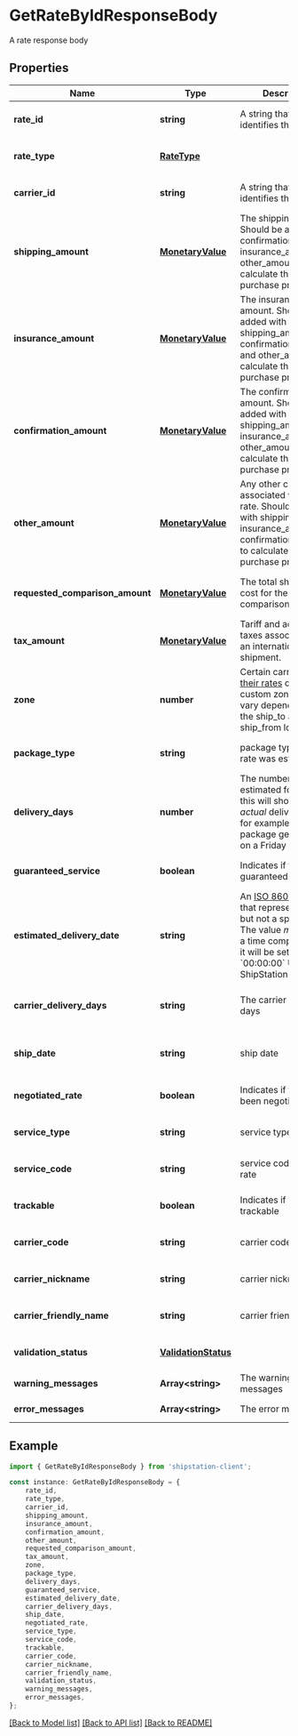 # GetRateByIdResponseBody

A rate response body

## Properties

Name | Type | Description | Notes
------------ | ------------- | ------------- | -------------
**rate_id** | **string** | A string that uniquely identifies the rate | [readonly] [default to undefined]
**rate_type** | [**RateType**](RateType.md) |  | [readonly] [default to undefined]
**carrier_id** | **string** | A string that uniquely identifies the carrier | [readonly] [default to undefined]
**shipping_amount** | [**MonetaryValue**](MonetaryValue.md) | The shipping amount. Should be added with confirmation_amount, insurance_amount and other_amount to calculate the total purchase price. | [readonly] [default to undefined]
**insurance_amount** | [**MonetaryValue**](MonetaryValue.md) | The insurance amount.  Should be added with shipping_amount, confirmation_amount and other_amount to calculate the total purchase price. | [readonly] [default to undefined]
**confirmation_amount** | [**MonetaryValue**](MonetaryValue.md) | The confirmation amount.  Should be added with shipping_amount, insurance_amount and other_amount to calculate the total purchase price. | [readonly] [default to undefined]
**other_amount** | [**MonetaryValue**](MonetaryValue.md) | Any other charges associated with this rate.  Should be added with shipping_amount, insurance_amount and confirmation_amount to calculate the total purchase price. | [readonly] [default to undefined]
**requested_comparison_amount** | [**MonetaryValue**](MonetaryValue.md) | The total shipping cost for the specified comparison_rate_type. | [optional] [readonly] [default to undefined]
**tax_amount** | [**MonetaryValue**](MonetaryValue.md) | Tariff and additional taxes associated with an international shipment. | [optional] [readonly] [default to undefined]
**zone** | **number** | Certain carriers base [their rates](https://blog.stamps.com/2017/09/08/usps-postal-zones/) off of custom zones that vary depending upon the ship_to and ship_from location  | [readonly] [default to undefined]
**package_type** | **string** | package type that this rate was estimated for | [readonly] [default to undefined]
**delivery_days** | **number** | The number of days estimated for delivery, this will show the _actual_ delivery time if for example, the package gets shipped on a Friday  | [optional] [readonly] [default to undefined]
**guaranteed_service** | **boolean** | Indicates if the rate is guaranteed. | [readonly] [default to undefined]
**estimated_delivery_date** | **string** | An [ISO 8601](https://en.wikipedia.org/wiki/ISO_8601) string that represents a date, but not a specific time.  The value _may_ contain a time component, but it will be set to &#x60;00:00:00&#x60; UTC by ShipStation .  | [optional] [readonly] [default to undefined]
**carrier_delivery_days** | **string** | The carrier delivery days | [optional] [readonly] [default to undefined]
**ship_date** | **string** | ship date | [optional] [readonly] [default to undefined]
**negotiated_rate** | **boolean** | Indicates if the rates been negotiated | [readonly] [default to undefined]
**service_type** | **string** | service type | [readonly] [default to undefined]
**service_code** | **string** | service code for the rate | [readonly] [default to undefined]
**trackable** | **boolean** | Indicates if rate is trackable | [readonly] [default to undefined]
**carrier_code** | **string** | carrier code | [readonly] [default to undefined]
**carrier_nickname** | **string** | carrier nickname | [readonly] [default to undefined]
**carrier_friendly_name** | **string** | carrier friendly name | [readonly] [default to undefined]
**validation_status** | [**ValidationStatus**](ValidationStatus.md) |  | [readonly] [default to undefined]
**warning_messages** | **Array&lt;string&gt;** | The warning messages | [default to undefined]
**error_messages** | **Array&lt;string&gt;** | The error messages | [default to undefined]

## Example

```typescript
import { GetRateByIdResponseBody } from 'shipstation-client';

const instance: GetRateByIdResponseBody = {
    rate_id,
    rate_type,
    carrier_id,
    shipping_amount,
    insurance_amount,
    confirmation_amount,
    other_amount,
    requested_comparison_amount,
    tax_amount,
    zone,
    package_type,
    delivery_days,
    guaranteed_service,
    estimated_delivery_date,
    carrier_delivery_days,
    ship_date,
    negotiated_rate,
    service_type,
    service_code,
    trackable,
    carrier_code,
    carrier_nickname,
    carrier_friendly_name,
    validation_status,
    warning_messages,
    error_messages,
};
```

[[Back to Model list]](../README.md#documentation-for-models) [[Back to API list]](../README.md#documentation-for-api-endpoints) [[Back to README]](../README.md)
